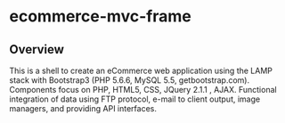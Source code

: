 # ecommerce-mvc-frame

## Overview

This is a shell to create an eCommerce web application using the LAMP stack with Bootstrap3 (PHP 5.6.6, MySQL 5.5, getbootstrap.com).
Components focus on PHP, HTML5, CSS, JQuery 2.1.1 , AJAX.  Functional integration of data using FTP protocol, e-mail to client output, image managers, and providing API interfaces.

